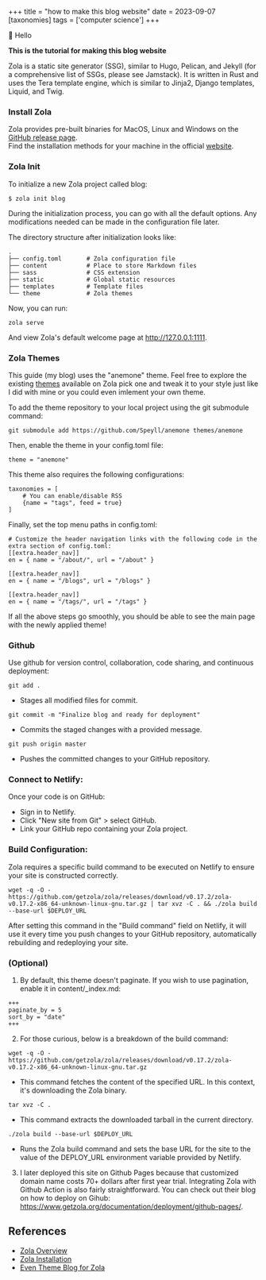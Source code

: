 +++
title = "how to make this blog website"
date = 2023-09-07
[taxonomies]
tags = ['computer science']
+++


👋 Hello

**This is the tutorial for making this blog website**

Zola is a static site generator (SSG), similar to Hugo, Pelican, and Jekyll (for a comprehensive list of SSGs, please see Jamstack). It is written in Rust and uses the Tera template engine, which is similar to Jinja2, Django templates, Liquid, and Twig.


### Install Zola
Zola provides pre-built binaries for MacOS, Linux and Windows on the [GitHub release page](https://github.com/getzola/zola/releases). \
Find the installation methods for your machine in the official [website](https://www.getzola.org/documentation/getting-started/installation/).


### Zola Init

To initialize a new Zola project called blog:
```
$ zola init blog
```

During the initialization process, you can go with all the default options. Any modifications needed can be made in the configuration file later.

The directory structure after initialization looks like:
```
.
├── config.toml       # Zola configuration file
├── content           # Place to store Markdown files
├── sass              # CSS extension
├── static            # Global static resources
├── templates         # Template files
└── theme             # Zola themes
```

Now, you can run:
```
zola serve
```
And view Zola's default welcome page at http://127.0.0.1:1111.


### Zola Themes
This guide (my blog) uses the "anemone" theme. Feel free to explore the existing [themes](https://www.getzola.org/themes/) available on Zola pick one and tweak it to your style just like I did with mine or you could even imlement your own theme. 

To add the theme repository to your local project using the git submodule command:
```
git submodule add https://github.com/Speyll/anemone themes/anemone
```

Then, enable the theme in your config.toml file:
```
theme = "anemone"
```

This theme also requires the following configurations:
```
taxonomies = [
    # You can enable/disable RSS
    {name = "tags", feed = true}
]
```

Finally, set the top menu paths in config.toml:
```
# Customize the header navigation links with the following code in the extra section of config.toml:
[[extra.header_nav]]
en = { name = "/about/", url = "/about" }

[[extra.header_nav]]
en = { name = "/blogs", url = "/blogs" }

[[extra.header_nav]]
en = { name = "/tags/", url = "/tags" }
```

If all the above steps go smoothly, you should be able to see the main page with the newly applied theme!


### Github
Use github for version control, collaboration, code sharing, and continuous deployment: 

```
git add .              
```
- Stages all modified files for commit.
```
git commit -m "Finalize blog and ready for deployment"   
```
- Commits the staged changes with a provided message.
```
git push origin master  
```
- Pushes the committed changes to your GitHub repository.


### Connect to Netlify:
Once your code is on GitHub:
- Sign in to Netlify.
- Click "New site from Git" > select GitHub.
- Link your GitHub repo containing your Zola project.



### Build Configuration:
Zola requires a specific build command to be executed on Netlify to ensure your site is constructed correctly.
```
wget -q -O - https://github.com/getzola/zola/releases/download/v0.17.2/zola-v0.17.2-x86_64-unknown-linux-gnu.tar.gz | tar xvz -C . && ./zola build --base-url $DEPLOY_URL
```
After setting this command in the "Build command" field on Netlify, it will use it every time you push changes to your GitHub repository, automatically rebuilding and redeploying your site.



### (Optional) 
1. By default, this theme doesn't paginate. If you wish to use pagination, enable it in content/_index.md:
```
+++
paginate_by = 5
sort_by = "date"
+++
```


2. For those curious, below is a breakdown of the build command:
```
wget -q -O - https://github.com/getzola/zola/releases/download/v0.17.2/zola-v0.17.2-x86_64-unknown-linux-gnu.tar.gz 
```
- This command fetches the content of the specified URL. In this context, it's downloading the Zola binary.

```
tar xvz -C . 
```
- This command extracts the downloaded tarball in the current directory.
  
```
./zola build --base-url $DEPLOY_URL
```
- Runs the Zola build command and sets the base URL for the site to the value of the DEPLOY_URL environment variable provided by Netlify.


3. I later deployed this site on Github Pages because that customized domain name costs 70+ dollars after first year trial. Integrating Zola with Github Action is also fairly straightforward. You can check out their blog on how to deploy on Gihub: https://www.getzola.org/documentation/deployment/github-pages/.


## References

- [Zola Overview](https://www.getzola.org/documentation/getting-started/overview/)
- [Zola Installation](https://www.getzola.org/documentation/getting-started/installation/)
- [Even Theme Blog for Zola](https://snowfall99.github.io/zola/)
  

